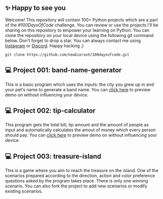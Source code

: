 ## ✨ Happy to see you
Welcome! This repository will contain 100+ Python projects which are a part of the <i>#100DaysOfCode</i> challenge. You can review or use the projects I'll be sharing on this repository to empower your learning on Python. You can clone the repository on your local device using the following git command below. Don't forget to drop a star. You can always contact me using [Instagram](https://instagram.com/n0t.r4sh) or [Discord](https://discord.com/users/906233193609453572). Happy hacking ;)
```
git clone https://github.com/newbierash/100daysofcode.git
```

## 💻 Project 001: band-name-generator
This is a basic program which uses the inputs: the city you grew up in and your pet's name to generate a band name. You can [click here](https://appbrewery.github.io/python-day1-demo/) to preview demo on without influencing your device.

## 💻 Project 002: tip-calculator
This program gets the total bill, tip amount and the amount of people as input and automatically calculates the amout of money which every person should pay. You can [click here](https://appbrewery.github.io/python-day1-demo/) to preview demo on without influencing your device.

## 💻 Project 003: treasure-island
This is a game where you aim to reach the treasure on the island. One of the scenarios prepared according to the direction, action and color preference questions asked by the program takes place. There is only one winning scenario. You can also fork the project to add new scenarios or modify existing scenarios.
